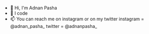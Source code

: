 - 👋 Hi, I'm Adnan Pasha
- 👀 I code
- 📫 You can reach me on instagram or on my twitter
instagram = @adnan_pasha_
twitter = @adnanpasha_

<!---
adnanpasha7/adnanpasha7 is a ✨ special ✨ repository because its `README.md` (this file) appears on your GitHub profile.
You can click the Preview link to take a look at your changes.
--->
